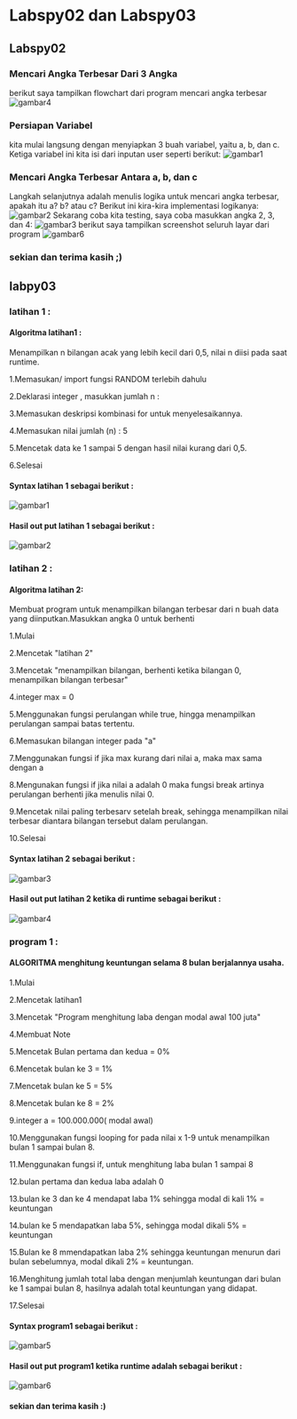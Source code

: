 # Labspy02 dan Labspy03
## Labspy02
### Mencari Angka Terbesar Dari 3 Angka
berikut saya tampilkan flowchart dari program mencari angka terbesar
![gambar4](screenshotlabspy2/ss5.png)
### Persiapan Variabel
kita mulai langsung dengan menyiapkan 3 buah variabel, yaitu a, b, dan c.
Ketiga variabel ini kita isi dari inputan user seperti berikut:
![gambar1](screenshotlabspy2/ss2.png)
### Mencari Angka Terbesar Antara a, b, dan c
Langkah selanjutnya adalah menulis logika untuk mencari angka terbesar, apakah itu a? b? atau c?
Berikut ini kira-kira implementasi logikanya:
![gambar2](screenshotlabspy2/ss3.png)
Sekarang coba kita testing, saya coba masukkan angka 2, 3, dan 4:
![gambar3](screenshotlabspy2/ss4.png)
berikut saya tampilkan screenshot seluruh layar dari program
![gambar6](screenshotlabspy2/ss1.png)
### sekian dan terima kasih ;)

## labpy03
### latihan 1 :
#### Algoritma latihan1 :

Menampilkan n bilangan acak yang lebih kecil dari 0,5, nilai n diisi 
pada saat runtime.

1.Memasukan/ import fungsi RANDOM terlebih dahulu

2.Deklarasi integer , masukkan jumlah n :

3.Memasukan deskripsi kombinasi for untuk menyelesaikannya.

4.Memasukan nilai jumlah (n) : 5

5.Mencetak data ke 1 sampai 5 dengan hasil nilai kurang dari 0,5.

6.Selesai

#### Syntax latihan 1 sebagai berikut :

![gambar1](screenshootlabspy3/ss1.png)

#### Hasil out put latihan 1 sebagai berikut :

![gambar2](screenshootlabspy3/ss2.png)

### latihan 2 :
#### Algoritma latihan 2:

Membuat program untuk menampilkan bilangan terbesar dari n buah data 
yang diinputkan.Masukkan angka 0 untuk berhenti

1.Mulai

2.Mencetak "latihan 2"

3.Mencetak "menampilkan bilangan, berhenti ketika bilangan 0, 
menampilkan bilangan terbesar"

4.integer max = 0 

5.Menggunakan fungsi perulangan while true, hingga menampilkan 
perulangan sampai batas tertentu. 

6.Memasukan bilangan integer pada "a"

7.Menggunakan fungsi if jika max kurang dari nilai a, maka max sama 
dengan a 

8.Mengunakan fungsi if jika nilai a adalah 0 maka fungsi break artinya 
perulangan berhenti jika menulis nilai 0.

9.Mencetak nilai paling terbesarv setelah break, sehingga menampilkan 
nilai terbesar diantara bilangan tersebut dalam perulangan.

10.Selesai

#### Syntax latihan 2 sebagai berikut :

![gambar3](screenshootlabspy3/ss3.png)

#### Hasil out put latihan 2 ketika di runtime sebagai berikut :

![gambar4](screenshootlabspy3/ss4.png)


### program 1 :

#### ALGORITMA menghitung keuntungan selama 8 bulan berjalannya usaha.

1.Mulai

2.Mencetak latihan1

3.Mencetak "Program menghitung laba dengan modal awal 100 juta"

4.Membuat Note 

5.Mencetak Bulan pertama dan kedua = 0%

6.Mencetak bulan ke 3 = 1%

7.Mencetak bulan ke 5 = 5%

8.Mencetak bulan ke 8 = 2%

9.integer a = 100.000.000( modal awal)

10.Menggunakan fungsi looping for pada nilai x 1-9 untuk menampilkan 
bulan 1 sampai 
bulan 8.

11.Menggunakan fungsi if, untuk menghitung laba bulan 1 sampai 8

12.bulan pertama dan kedua laba adalah 0

13.bulan ke 3 dan ke 4 mendapat laba 1% sehingga modal di kali 1% = 
keuntungan

14.bulan ke 5 mendapatkan laba 5%, sehingga modal dikali 5% = keuntungan 

15.Bulan ke 8 mmendapatkan laba 2% sehingga keuntungan menurun dari 
bulan sebelumnya, 
modal dikali 2% = keuntungan.

16.Menghitung jumlah total laba dengan menjumlah keuntungan dari bulan 
ke 1 sampai 
bulan 8, hasilnya adalah total keuntungan yang didapat.

17.Selesai


#### Syntax program1 sebagai berikut :

![gambar5](screenshootlabspy3/ss5.png)

#### Hasil out put program1 ketika runtime adalah sebagai berikut :

![gambar6](screenshootlabspy3/ss6.png)

#### sekian dan terima kasih :)